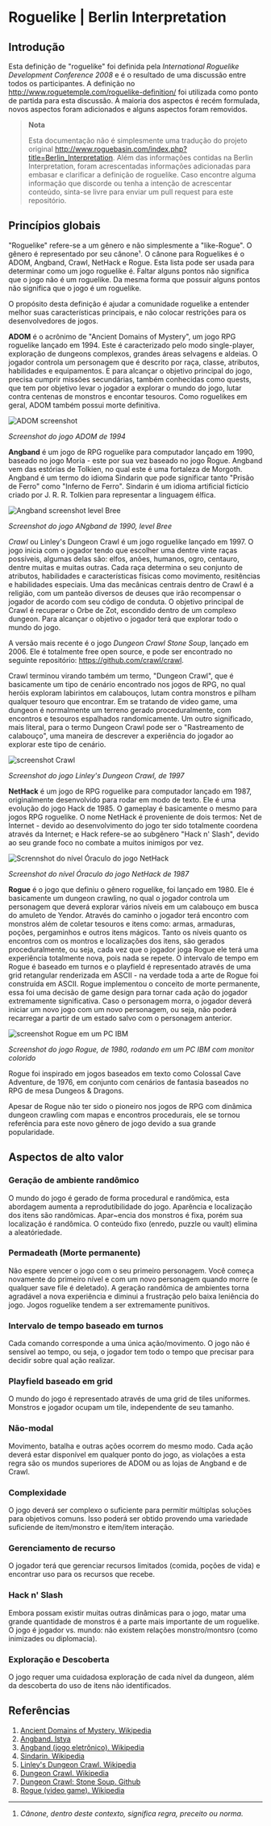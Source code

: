 # Roguelike | Berlin Interpretation

## Introdução
Esta definição de "roguelike" foi definida pela *International Roguelike Development Conference 2008*  e é o resultado de uma discussão entre todos os participantes. A definição no http://www.roguetemple.com/roguelike-definition/  foi utilizada como ponto de partida para esta discussão. A maioria dos aspectos é recém formulada, novos aspectos foram adicionados e alguns aspectos foram removidos.

> **Nota**
>
>  Esta documentação não é simplesmente uma tradução do projeto original http://www.roguebasin.com/index.php?title=Berlin_Interpretation. Além das informações contidas na Berlin Interpretation, foram acrescentadas informações adicionadas para embasar e clarificar a definição de roguelike. Caso encontre alguma informação que discorde ou tenha a intenção de acrescentar conteúdo, sinta-se livre para enviar um pull request para este repositório.

## Princípios globais
"Roguelike" refere-se  a um gênero e não simplesmente a "like-Rogue". O gênero é representado por seu cânone¹. O cânone para Roguelikes é o ADOM, Angband, Crawl, NetHack e Rogue. Esta lista pode ser usada para determinar como um jogo roguelike é. Faltar alguns pontos não significa que o jogo não é um roguelike. Da mesma forma que possuir alguns pontos não significa que o jogo é um roguelike.

O propósito desta definição é ajudar a comunidade roguelike a entender melhor suas características principais, e não colocar restrições para os desenvolvedores de jogos.

**ADOM** é o acrônimo de "Ancient Domains of Mystery", um jogo RPG roguelike lançado em 1994. Este é caracterizado pelo modo single-player, exploração de dungeons complexos, grandes áreas selvagens e aldeias. O jogador controla um personagem que é descrito por raça, classe, atributos, habilidades e equipamentos. E para alcançar o objetivo principal do jogo, precisa cumprir missões secundárias, também conhecidas como quests, que tem por objetivo levar o jogador a explorar o mundo do jogo, lutar contra centenas de monstros e encontar tesouros. Como roguelikes em geral, ADOM também possui morte definitiva.

![ADOM screenshot](assets/ADOM_screenshot.png)

*Screenshot do jogo ADOM de 1994*  


**Angband** é um jogo de RPG roguelike para computador lançado em 1990, baseado no jogo Moria - este por sua vez baseado no jogo Rogue. Angband vem das estórias de Tolkien, no qual este é uma fortaleza de Morgoth. Angband é um termo do idioma Sindarin que pode significar tanto "Prisão de Ferro" como "Inferno de Ferro". Sindarin é um idioma artificial fictício criado por  J. R. R. Tolkien para representar a linguagem élfica.

![Angband screenshot level Bree](assets/screenshot_Angband_Bree.jpg)

*Screenshot do jogo ANgband de 1990, level Bree*  


*Crawl* ou Linley's Dungeon Crawl é um jogo roguelike lançado em 1997. O jogo inicia com o jogador tendo que escolher uma dentre vinte raças possíveis, algumas delas são: elfos, anões, humanos, ogro, centauro, dentre muitas e muitas outras. Cada raça determina o seu conjunto de atributos, habilidades e características físicas como movimento, resitências e habilidades especiais. Uma das mecânicas centrais dentro de Crawl é a religião, com um panteão diversos de deuses que irão recompensar o jogador de acordo com seu código de conduta. O objetivo principal de Crawl é recuperar o Orbe de Zot, escondido dentro de um complexo dungeon. Para alcançar o objetivo o jogador terá que explorar todo o mundo do jogo.

A versão mais recente é o jogo *Dungeon Crawl Stone Soup*, lançado em 2006. Ele é totalmente free open source, e pode ser encontrado no seguinte repositório: https://github.com/crawl/crawl.

Crawl terminou virando também um termo, "Dungeon Crawl", que é basicamente um tipo de cenário encontrado nos jogos de RPG, no qual heróis exploram labirintos em calabouços, lutam contra monstros e pilham qualquer tesouro que encontrar. Em se tratando de video game, uma dungeon é normalmente um terreno gerado proceduralmente, com encontros e tesouros espalhados randomicamente. Um outro significado, mais literal, para o termo Dungeon Crawl pode ser o "Rastreamento de calabouço", uma maneira de descrever a experiência do jogador ao explorar este tipo de cenário.

![screenshot Crawl](assets/screenshot_Crawl_level_01.jpg)

*Screenshot do jogo Linley's Dungeon Crawl, de 1997*  

**NetHack** é um jogo de RPG roguelike para computador lançado em 1987, originalmente desenvolvido para rodar em modo de texto. Ele é uma evolução do jogo Hack de 1985.  O gameplay é basicamente o mesmo para jogos RPG roguelike. O nome NetHack é proveniente de dois termos: Net de Internet - devido ao desenvolvimento do jogo ter sido totalmente coordena através da Internet; e Hack refere-se ao subgênero "Hack n' Slash", devido ao seu grande foco no combate a muitos inimigos por vez.

![Scrennshot do nível Óraculo do jogo NetHack](assets/oraculo_NetHack.gif)

*Screenshot do nível Óraculo do jogo NetHack de 1987*  

**Rogue** é o jogo que definiu o gênero roguelike, foi lançado em 1980.  Ele é basicamente um dungeon crawling, no qual o jogador controla um personagem que deverá explorar vários níveis em um calabouço em busca do amuleto de Yendor. Através do caminho o jogador terá encontro com monstros além de coletar tesouros e itens como: armas, armaduras, poções, pergaminhos e outros itens mágicos. Tanto os níveis quanto os encontros com os montros e localizações dos itens, são gerados proceduralmente, ou seja, cada vez que o jogador joga Rogue ele terá uma experiência totalmente nova, pois nada se repete. O intervalo de tempo em Rogue é baseado em turnos e o playfield é representado através de uma grid retangular renderizada em ASCII - na verdade toda a arte de Rogue foi construída em ASCII. Rogue implementou o conceito de morte permanente, essa foi uma decisão de game design para tornar cada ação do jogador extremamente significativa. Caso o personagem morra, o jogador deverá iniciar um novo jogo com um novo personagem, ou seja, não poderá recarregar a partir de um estado salvo com o personagem anterior.

![screenshot Rogue em um PC IBM](assets/screenshot_Rogue_1980_IBM_color_PC.png)

*Screenshot do jogo Rogue, de 1980, rodando em um PC IBM com monitor colorido*  

Rogue foi inspirado em jogos baseados em texto como Colossal Cave Adventure, de 1976, em conjunto com cenários de fantasia baseados no RPG de mesa Dungeos & Dragons.

Apesar de Rogue não ter sido o pioneiro nos jogos de RPG com dinâmica dungeon crawling com mapas e encontros procedurais, ele se tornou referência para este novo gênero de jogo devido a sua grande popularidade.

## Aspectos de alto valor

### Geração de ambiente randômico
O mundo do jogo é gerado de forma procedural e randômica, esta abordagem aumenta a reprodutibilidade do jogo.  Aparência e localização dos itens são randômicas. Apar~encia dos monstros é fixa, porém sua localização é randômica. O conteúdo fixo (enredo, puzzle ou vault) elimina a aleatóriedade.

### Permadeath (Morte permanente)
Não espere vencer o jogo com o seu primeiro personagem. Você começa novamente do primeiro nível e com um novo personagem quando morre (e qualquer save file é deletado). A geração randômica de ambientes torna agradável a nova experiência e diminui a frustração pelo baixa leniência do jogo. Jogos roguelike tendem a ser extremamente punitivos.

### Intervalo de tempo baseado em turnos
Cada comando corresponde a uma única ação/movimento. O jogo não é sensível ao tempo, ou seja, o jogador tem todo o tempo que precisar para decidir sobre qual ação realizar.

### Playfield baseado em grid
O mundo do jogo é representado através de uma grid de tiles uniformes. Monstros e jogador ocupam um tile, independente de seu tamanho.

### Não-modal
Movimento, batalha e outras ações ocorrem do mesmo modo. Cada ação deverá estar disponível em qualquer ponto do jogo, as violações a esta regra são os mundos superiores de ADOM ou as lojas de Angband e de Crawl.

### Complexidade
O jogo deverá ser complexo o suficiente para permitir múltiplas soluções para objetivos comuns. Isso poderá ser obtido provendo uma variedade suficiende de item/monstro e item/item interação.

### Gerenciamento de recurso
O jogador terá que gerenciar recursos limitados (comida, poções de vida) e encontrar uso para os recursos que recebe.

### Hack n' Slash
Embora possam existir muitas outras dinâmicas para o jogo, matar uma grande quantidade de monstros é a parte mais importante de um roguelike. O jogo é jogador vs. mundo: não existem relações monstro/montsro (como inimizades ou diplomacia).

### Exploração e Descoberta
O jogo requer uma cuidadosa exploração de cada nível da dungeon, além da descoberta do uso de itens não identificados. 



## Referências

1. [Ancient Domains of Mystery. Wikipedia][1]
2. [Angband. Istya][2]
3. [Angband (jogo eletrônico). Wikipedia][6]
4. [Sindarin. Wikipedia][3]
5. [Linley's Dungeon Crawl. Wikipedia][7]
6. [Dungeon Crawl. Wikipedia][4]
7. [Dungeon Crawl: Stone Soup. Github][8]
8. [Rogue (video game). Wikipedia][5]

---

1. *Cânone, dentro deste contexto, significa regra, preceito ou norma.*



[1]:https://en.wikipedia.org/wiki/Ancient_Domains_of_Mystery
[2]:http://www.tolkienianos.pt/istya/index.php?view=105
[3]:https://pt.wikipedia.org/wiki/Sindarin
[4]:https://en.wikipedia.org/wiki/Dungeon_crawl
[5]:https://en.wikipedia.org/wiki/Rogue_(video_game)
[6]:https://pt.wikipedia.org/wiki/Angband_(jogo_eletrônico)
[7]:https://en.wikipedia.org/wiki/Linley's_Dungeon_Crawl 
[8]: https://github.com/crawl/crawl